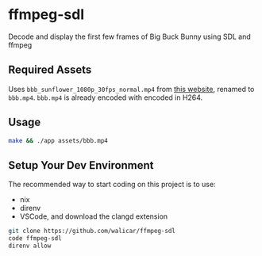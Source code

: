 # ffmpeg-sdl
Decode and display the first few frames of Big Buck Bunny using SDL and ffmpeg

## Required Assets
Uses `bbb_sunflower_1080p_30fps_normal.mp4` from [this website](https://peach.blender.org/download/), renamed to `bbb.mp4`. `bbb.mp4` is already encoded with encoded in H264.

## Usage
```sh
make && ./app assets/bbb.mp4
```

## Setup Your Dev Environment
The recommended way to start coding on this project is to use:
- nix
- direnv
- VSCode, and download the clangd extension

```sh
git clone https://github.com/walicar/ffmpeg-sdl
code ffmpeg-sdl
direnv allow
```
